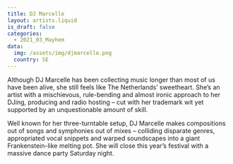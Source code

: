 ```yaml
---
title: DJ Marcelle
layout: artists.liquid
is_draft: false
categories:
  - 2021_03_Mayhem
data:
  img: /assets/img/djmarcelle.png
  country: SE
---
```


Although DJ Marcelle has been collecting music longer than most of us have been alive, she still feels like The Netherlands’ sweetheart. She’s an artist with a mischievous, rule-bending and almost ironic approach to her DJing, producing and radio hosting – cut with her trademark wit yet supported by an unquestionable amount of skill.

Well known for her three-turntable setup, DJ Marcelle makes compositions out of songs and symphonies out of mixes – colliding disparate genres, appropriated vocal snippets and warped soundscapes into a giant Frankenstein-like melting pot. She will close this year’s festival with a massive dance party Saturday night.
